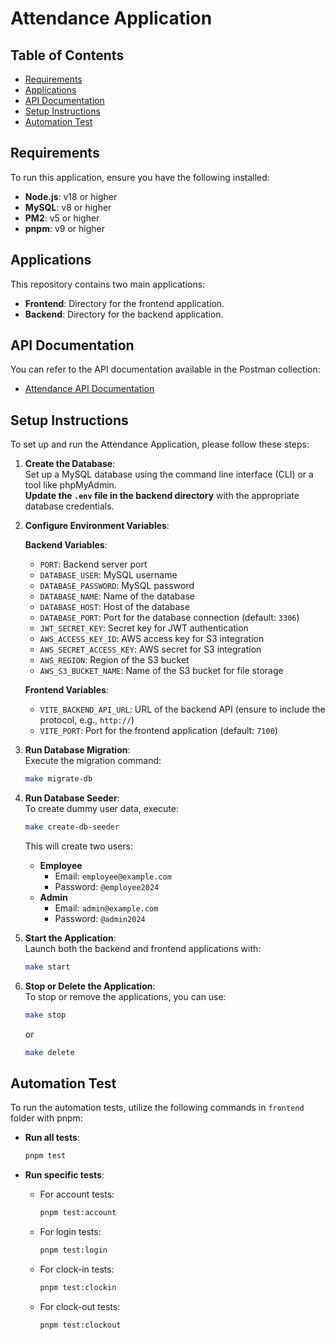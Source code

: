 # Attendance Application

## Table of Contents

- [Requirements](#requirements)
- [Applications](#applications)
- [API Documentation](#api-documentation)
- [Setup Instructions](#setup-instructions)
- [Automation Test](#automation-test)

## Requirements

To run this application, ensure you have the following installed:

- **Node.js**: v18 or higher
- **MySQL**: v8 or higher
- **PM2**: v5 or higher
- **pnpm**: v9 or higher

## Applications

This repository contains two main applications:

- **Frontend**: Directory for the frontend application.
- **Backend**: Directory for the backend application.

## API Documentation

You can refer to the API documentation available in the Postman collection:  
- [Attendance API Documentation](https://github.com/FgDevLab/attendance/blob/main/attendance.postman_collection.json)

## Setup Instructions

To set up and run the Attendance Application, please follow these steps:

1. **Create the Database**:  
   Set up a MySQL database using the command line interface (CLI) or a tool like phpMyAdmin.  
   **Update the `.env` file in the backend directory** with the appropriate database credentials.

2. **Configure Environment Variables**:  

   **Backend Variables**:
   - `PORT`: Backend server port
   - `DATABASE_USER`: MySQL username
   - `DATABASE_PASSWORD`: MySQL password
   - `DATABASE_NAME`: Name of the database
   - `DATABASE_HOST`: Host of the database
   - `DATABASE_PORT`: Port for the database connection (default: `3306`)
   - `JWT_SECRET_KEY`: Secret key for JWT authentication
   - `AWS_ACCESS_KEY_ID`: AWS access key for S3 integration
   - `AWS_SECRET_ACCESS_KEY`: AWS secret for S3 integration
   - `AWS_REGION`: Region of the S3 bucket
   - `AWS_S3_BUCKET_NAME`: Name of the S3 bucket for file storage

   **Frontend Variables**:
   - `VITE_BACKEND_API_URL`: URL of the backend API (ensure to include the protocol, e.g., `http://`)
   - `VITE_PORT`: Port for the frontend application (default: `7100`)

3. **Run Database Migration**:  
   Execute the migration command:
   ```bash
   make migrate-db
   ```

4. **Run Database Seeder**:  
   To create dummy user data, execute:
   ```bash
   make create-db-seeder
   ```
   This will create two users:
   - **Employee**
     - Email: `employee@example.com`
     - Password: `@employee2024`
   - **Admin**
     - Email: `admin@example.com`
     - Password: `@admin2024`

5. **Start the Application**:  
   Launch both the backend and frontend applications with:
   ```bash
   make start
   ```

6. **Stop or Delete the Application**:  
   To stop or remove the applications, you can use:
   ```bash
   make stop
   ```
   or
   ```bash
   make delete
   ```

## Automation Test

To run the automation tests, utilize the following commands in `frontend` folder with pnpm:

- **Run all tests**:
  ```bash
  pnpm test
  ```

- **Run specific tests**:
  - For account tests:
    ```bash
    pnpm test:account
    ```
  - For login tests:
    ```bash
    pnpm test:login
    ```
  - For clock-in tests:
    ```bash
    pnpm test:clockin
    ```
  - For clock-out tests:
    ```bash
    pnpm test:clockout
    ```